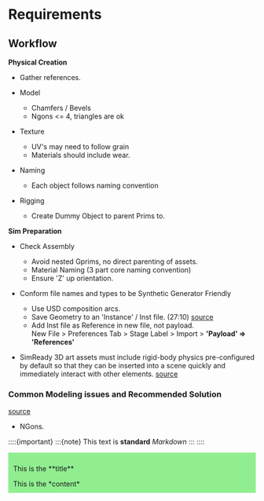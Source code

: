 


# Requirements

## Workflow
**Physical Creation**
- Gather references.
- Model
    * Chamfers / Bevels
    * Ngons <= 4, triangles are ok
      
- Texture
    * UV's may need to follow grain
    * Materials should include wear. 
- Naming 
    *  Each object follows naming convention
- Rigging
    * Create Dummy Object to parent Prims to. 
      
**Sim Preparation**
- Check Assembly
    * Avoid nested Gprims, no direct parenting of assets.
    * Material Naming (3 part core naming convention)
    * Ensure 'Z' up orientation.
- Conform file names and types to be Synthetic Generator Friendly
    * Use USD composition arcs. 
    * Save Geometry to an 'Instance' / Inst file. (27:10) [source](https://www.nvidia.com/gtc/session-catalog/?search=beau&tab.catalogallsessionstab=16566177511100015Kus&search=beau#/session/1674663459922001qgvS)
    * Add Inst file as Reference in new file, not payload.       
    New File > Preferences Tab > Stage Label > Import > **'Payload' => 'References'**
    
    

- SimReady 3D art assets must include rigid-body physics pre-configured by default so that they can be inserted into a scene quickly and immediately interact with other elements. [source](https://docs.omniverse.nvidia.com/prod_simready/prod_simready/sim-needs/phys-and-behaviors.html#physics-and-physical-behaviors)  

### Common Modeling issues and Recommended Solution

[source](https://docs.omniverse.nvidia.com/prod_simready/prod_simready/simready-asset-creation/modeling-issues.html)

- NGons.  

::::{important}
:::{note}
This text is **standard** _Markdown_
:::
:::: 

<div class="admonition note" name="html-admonition" style="background: lightgreen; padding: 10px">
<p class="title">This is the **title**</p>
This is the *content*
</div>